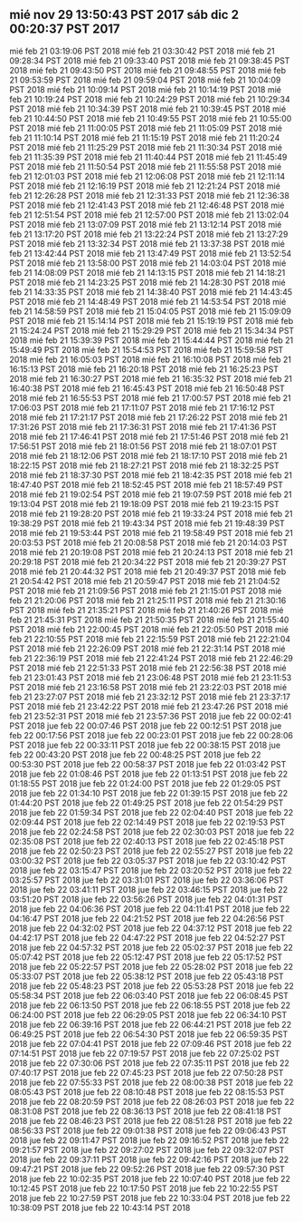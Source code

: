 mié nov 29 13:50:43 PST 2017
sáb dic 2 00:20:37 PST 2017
----
mié feb 21 03:19:06 PST 2018
mié feb 21 03:30:42 PST 2018
mié feb 21 09:28:34 PST 2018
mié feb 21 09:33:40 PST 2018
mié feb 21 09:38:45 PST 2018
mié feb 21 09:43:50 PST 2018
mié feb 21 09:48:55 PST 2018
mié feb 21 09:53:59 PST 2018
mié feb 21 09:59:04 PST 2018
mié feb 21 10:04:09 PST 2018
mié feb 21 10:09:14 PST 2018
mié feb 21 10:14:19 PST 2018
mié feb 21 10:19:24 PST 2018
mié feb 21 10:24:29 PST 2018
mié feb 21 10:29:34 PST 2018
mié feb 21 10:34:39 PST 2018
mié feb 21 10:39:45 PST 2018
mié feb 21 10:44:50 PST 2018
mié feb 21 10:49:55 PST 2018
mié feb 21 10:55:00 PST 2018
mié feb 21 11:00:05 PST 2018
mié feb 21 11:05:09 PST 2018
mié feb 21 11:10:14 PST 2018
mié feb 21 11:15:19 PST 2018
mié feb 21 11:20:24 PST 2018
mié feb 21 11:25:29 PST 2018
mié feb 21 11:30:34 PST 2018
mié feb 21 11:35:39 PST 2018
mié feb 21 11:40:44 PST 2018
mié feb 21 11:45:49 PST 2018
mié feb 21 11:50:54 PST 2018
mié feb 21 11:55:58 PST 2018
mié feb 21 12:01:03 PST 2018
mié feb 21 12:06:08 PST 2018
mié feb 21 12:11:14 PST 2018
mié feb 21 12:16:19 PST 2018
mié feb 21 12:21:24 PST 2018
mié feb 21 12:26:28 PST 2018
mié feb 21 12:31:33 PST 2018
mié feb 21 12:36:38 PST 2018
mié feb 21 12:41:43 PST 2018
mié feb 21 12:46:48 PST 2018
mié feb 21 12:51:54 PST 2018
mié feb 21 12:57:00 PST 2018
mié feb 21 13:02:04 PST 2018
mié feb 21 13:07:09 PST 2018
mié feb 21 13:12:14 PST 2018
mié feb 21 13:17:20 PST 2018
mié feb 21 13:22:24 PST 2018
mié feb 21 13:27:29 PST 2018
mié feb 21 13:32:34 PST 2018
mié feb 21 13:37:38 PST 2018
mié feb 21 13:42:44 PST 2018
mié feb 21 13:47:49 PST 2018
mié feb 21 13:52:54 PST 2018
mié feb 21 13:58:00 PST 2018
mié feb 21 14:03:04 PST 2018
mié feb 21 14:08:09 PST 2018
mié feb 21 14:13:15 PST 2018
mié feb 21 14:18:21 PST 2018
mié feb 21 14:23:25 PST 2018
mié feb 21 14:28:30 PST 2018
mié feb 21 14:33:35 PST 2018
mié feb 21 14:38:40 PST 2018
mié feb 21 14:43:45 PST 2018
mié feb 21 14:48:49 PST 2018
mié feb 21 14:53:54 PST 2018
mié feb 21 14:58:59 PST 2018
mié feb 21 15:04:05 PST 2018
mié feb 21 15:09:09 PST 2018
mié feb 21 15:14:14 PST 2018
mié feb 21 15:19:19 PST 2018
mié feb 21 15:24:24 PST 2018
mié feb 21 15:29:29 PST 2018
mié feb 21 15:34:34 PST 2018
mié feb 21 15:39:39 PST 2018
mié feb 21 15:44:44 PST 2018
mié feb 21 15:49:49 PST 2018
mié feb 21 15:54:53 PST 2018
mié feb 21 15:59:58 PST 2018
mié feb 21 16:05:03 PST 2018
mié feb 21 16:10:08 PST 2018
mié feb 21 16:15:13 PST 2018
mié feb 21 16:20:18 PST 2018
mié feb 21 16:25:23 PST 2018
mié feb 21 16:30:27 PST 2018
mié feb 21 16:35:32 PST 2018
mié feb 21 16:40:38 PST 2018
mié feb 21 16:45:43 PST 2018
mié feb 21 16:50:48 PST 2018
mié feb 21 16:55:53 PST 2018
mié feb 21 17:00:57 PST 2018
mié feb 21 17:06:03 PST 2018
mié feb 21 17:11:07 PST 2018
mié feb 21 17:16:12 PST 2018
mié feb 21 17:21:17 PST 2018
mié feb 21 17:26:22 PST 2018
mié feb 21 17:31:26 PST 2018
mié feb 21 17:36:31 PST 2018
mié feb 21 17:41:36 PST 2018
mié feb 21 17:46:41 PST 2018
mié feb 21 17:51:46 PST 2018
mié feb 21 17:56:51 PST 2018
mié feb 21 18:01:56 PST 2018
mié feb 21 18:07:01 PST 2018
mié feb 21 18:12:06 PST 2018
mié feb 21 18:17:10 PST 2018
mié feb 21 18:22:15 PST 2018
mié feb 21 18:27:21 PST 2018
mié feb 21 18:32:25 PST 2018
mié feb 21 18:37:30 PST 2018
mié feb 21 18:42:35 PST 2018
mié feb 21 18:47:40 PST 2018
mié feb 21 18:52:45 PST 2018
mié feb 21 18:57:49 PST 2018
mié feb 21 19:02:54 PST 2018
mié feb 21 19:07:59 PST 2018
mié feb 21 19:13:04 PST 2018
mié feb 21 19:18:09 PST 2018
mié feb 21 19:23:15 PST 2018
mié feb 21 19:28:20 PST 2018
mié feb 21 19:33:24 PST 2018
mié feb 21 19:38:29 PST 2018
mié feb 21 19:43:34 PST 2018
mié feb 21 19:48:39 PST 2018
mié feb 21 19:53:44 PST 2018
mié feb 21 19:58:49 PST 2018
mié feb 21 20:03:53 PST 2018
mié feb 21 20:08:58 PST 2018
mié feb 21 20:14:03 PST 2018
mié feb 21 20:19:08 PST 2018
mié feb 21 20:24:13 PST 2018
mié feb 21 20:29:18 PST 2018
mié feb 21 20:34:22 PST 2018
mié feb 21 20:39:27 PST 2018
mié feb 21 20:44:32 PST 2018
mié feb 21 20:49:37 PST 2018
mié feb 21 20:54:42 PST 2018
mié feb 21 20:59:47 PST 2018
mié feb 21 21:04:52 PST 2018
mié feb 21 21:09:56 PST 2018
mié feb 21 21:15:01 PST 2018
mié feb 21 21:20:06 PST 2018
mié feb 21 21:25:11 PST 2018
mié feb 21 21:30:16 PST 2018
mié feb 21 21:35:21 PST 2018
mié feb 21 21:40:26 PST 2018
mié feb 21 21:45:31 PST 2018
mié feb 21 21:50:35 PST 2018
mié feb 21 21:55:40 PST 2018
mié feb 21 22:00:45 PST 2018
mié feb 21 22:05:50 PST 2018
mié feb 21 22:10:55 PST 2018
mié feb 21 22:15:59 PST 2018
mié feb 21 22:21:04 PST 2018
mié feb 21 22:26:09 PST 2018
mié feb 21 22:31:14 PST 2018
mié feb 21 22:36:19 PST 2018
mié feb 21 22:41:24 PST 2018
mié feb 21 22:46:29 PST 2018
mié feb 21 22:51:33 PST 2018
mié feb 21 22:56:38 PST 2018
mié feb 21 23:01:43 PST 2018
mié feb 21 23:06:48 PST 2018
mié feb 21 23:11:53 PST 2018
mié feb 21 23:16:58 PST 2018
mié feb 21 23:22:03 PST 2018
mié feb 21 23:27:07 PST 2018
mié feb 21 23:32:12 PST 2018
mié feb 21 23:37:17 PST 2018
mié feb 21 23:42:22 PST 2018
mié feb 21 23:47:26 PST 2018
mié feb 21 23:52:31 PST 2018
mié feb 21 23:57:36 PST 2018
jue feb 22 00:02:41 PST 2018
jue feb 22 00:07:46 PST 2018
jue feb 22 00:12:51 PST 2018
jue feb 22 00:17:56 PST 2018
jue feb 22 00:23:01 PST 2018
jue feb 22 00:28:06 PST 2018
jue feb 22 00:33:11 PST 2018
jue feb 22 00:38:15 PST 2018
jue feb 22 00:43:20 PST 2018
jue feb 22 00:48:25 PST 2018
jue feb 22 00:53:30 PST 2018
jue feb 22 00:58:37 PST 2018
jue feb 22 01:03:42 PST 2018
jue feb 22 01:08:46 PST 2018
jue feb 22 01:13:51 PST 2018
jue feb 22 01:18:55 PST 2018
jue feb 22 01:24:00 PST 2018
jue feb 22 01:29:05 PST 2018
jue feb 22 01:34:10 PST 2018
jue feb 22 01:39:15 PST 2018
jue feb 22 01:44:20 PST 2018
jue feb 22 01:49:25 PST 2018
jue feb 22 01:54:29 PST 2018
jue feb 22 01:59:34 PST 2018
jue feb 22 02:04:40 PST 2018
jue feb 22 02:09:44 PST 2018
jue feb 22 02:14:49 PST 2018
jue feb 22 02:19:53 PST 2018
jue feb 22 02:24:58 PST 2018
jue feb 22 02:30:03 PST 2018
jue feb 22 02:35:08 PST 2018
jue feb 22 02:40:13 PST 2018
jue feb 22 02:45:18 PST 2018
jue feb 22 02:50:23 PST 2018
jue feb 22 02:55:27 PST 2018
jue feb 22 03:00:32 PST 2018
jue feb 22 03:05:37 PST 2018
jue feb 22 03:10:42 PST 2018
jue feb 22 03:15:47 PST 2018
jue feb 22 03:20:52 PST 2018
jue feb 22 03:25:57 PST 2018
jue feb 22 03:31:01 PST 2018
jue feb 22 03:36:06 PST 2018
jue feb 22 03:41:11 PST 2018
jue feb 22 03:46:15 PST 2018
jue feb 22 03:51:20 PST 2018
jue feb 22 03:56:26 PST 2018
jue feb 22 04:01:31 PST 2018
jue feb 22 04:06:36 PST 2018
jue feb 22 04:11:41 PST 2018
jue feb 22 04:16:47 PST 2018
jue feb 22 04:21:52 PST 2018
jue feb 22 04:26:56 PST 2018
jue feb 22 04:32:02 PST 2018
jue feb 22 04:37:12 PST 2018
jue feb 22 04:42:17 PST 2018
jue feb 22 04:47:22 PST 2018
jue feb 22 04:52:27 PST 2018
jue feb 22 04:57:32 PST 2018
jue feb 22 05:02:37 PST 2018
jue feb 22 05:07:42 PST 2018
jue feb 22 05:12:47 PST 2018
jue feb 22 05:17:52 PST 2018
jue feb 22 05:22:57 PST 2018
jue feb 22 05:28:02 PST 2018
jue feb 22 05:33:07 PST 2018
jue feb 22 05:38:12 PST 2018
jue feb 22 05:43:18 PST 2018
jue feb 22 05:48:23 PST 2018
jue feb 22 05:53:28 PST 2018
jue feb 22 05:58:34 PST 2018
jue feb 22 06:03:40 PST 2018
jue feb 22 06:08:45 PST 2018
jue feb 22 06:13:50 PST 2018
jue feb 22 06:18:55 PST 2018
jue feb 22 06:24:00 PST 2018
jue feb 22 06:29:05 PST 2018
jue feb 22 06:34:10 PST 2018
jue feb 22 06:39:16 PST 2018
jue feb 22 06:44:21 PST 2018
jue feb 22 06:49:25 PST 2018
jue feb 22 06:54:30 PST 2018
jue feb 22 06:59:35 PST 2018
jue feb 22 07:04:41 PST 2018
jue feb 22 07:09:46 PST 2018
jue feb 22 07:14:51 PST 2018
jue feb 22 07:19:57 PST 2018
jue feb 22 07:25:02 PST 2018
jue feb 22 07:30:06 PST 2018
jue feb 22 07:35:11 PST 2018
jue feb 22 07:40:17 PST 2018
jue feb 22 07:45:23 PST 2018
jue feb 22 07:50:28 PST 2018
jue feb 22 07:55:33 PST 2018
jue feb 22 08:00:38 PST 2018
jue feb 22 08:05:43 PST 2018
jue feb 22 08:10:48 PST 2018
jue feb 22 08:15:53 PST 2018
jue feb 22 08:20:59 PST 2018
jue feb 22 08:26:03 PST 2018
jue feb 22 08:31:08 PST 2018
jue feb 22 08:36:13 PST 2018
jue feb 22 08:41:18 PST 2018
jue feb 22 08:46:23 PST 2018
jue feb 22 08:51:28 PST 2018
jue feb 22 08:56:33 PST 2018
jue feb 22 09:01:38 PST 2018
jue feb 22 09:06:43 PST 2018
jue feb 22 09:11:47 PST 2018
jue feb 22 09:16:52 PST 2018
jue feb 22 09:21:57 PST 2018
jue feb 22 09:27:02 PST 2018
jue feb 22 09:32:07 PST 2018
jue feb 22 09:37:11 PST 2018
jue feb 22 09:42:16 PST 2018
jue feb 22 09:47:21 PST 2018
jue feb 22 09:52:26 PST 2018
jue feb 22 09:57:30 PST 2018
jue feb 22 10:02:35 PST 2018
jue feb 22 10:07:40 PST 2018
jue feb 22 10:12:45 PST 2018
jue feb 22 10:17:50 PST 2018
jue feb 22 10:22:55 PST 2018
jue feb 22 10:27:59 PST 2018
jue feb 22 10:33:04 PST 2018
jue feb 22 10:38:09 PST 2018
jue feb 22 10:43:14 PST 2018
